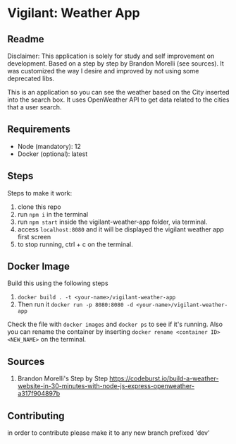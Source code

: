 # Vigilant: Weather App

Readme
--

Disclaimer: This application is solely for study and self improvement on development. Based on a step by step by Brandon Morelli (see sources). 
It was customized the way I desire and improved by not using some deprecated libs. 

This is an application so you can see the weather based on the City inserted into the search box. 
It uses OpenWeather API to get data related to the cities that a user search. 

Requirements
--

- Node (mandatory): 12 
- Docker (optional): latest

Steps
--

Steps to make it work: 
1. clone this repo
2. run `npm i` in the terminal
3. run `npm start` inside the vigilant-weather-app folder, via terminal. 
4. access `localhost:8080` and it will be displayed the vigilant weather app first screen
5. to stop running, ctrl + c on the terminal. 

Docker Image
-- 
Build this using the following steps
1. `docker build . -t <your-name>/vigilant-weather-app`
2. Then run it `docker run -p 8080:8080 -d <your-name>/vigilant-weather-app`

Check the file with `docker images` and `docker ps` to see if it's running.
Also you can rename the container by inserting `docker rename <container ID> <NEW_NAME>` on the terminal. 


Sources
--
1. Brandon Morelli's Step by Step https://codeburst.io/build-a-weather-website-in-30-minutes-with-node-js-express-openweather-a317f904897b

Contributing
--
in order to contribute please make it to any new branch prefixed 'dev'